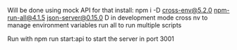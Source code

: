 Will be done using mock API for that install:
npm i -D cross-env@5.2.0 npm-run-all@4.1.5 json-server@0.15.0
D in development mode
cross nv to manage environment variables
run all to run multiple scripts

Run with npm run start:api to start the server in port 3001
